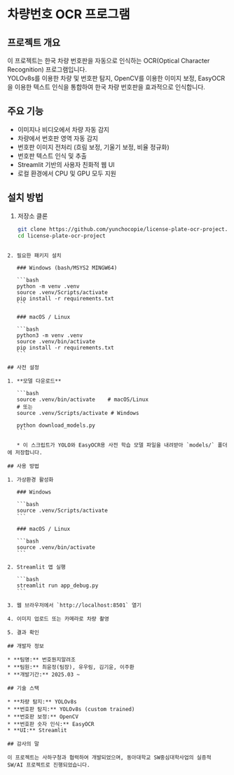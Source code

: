 # 차량번호 OCR 프로그램

## 프로젝트 개요
이 프로젝트는 한국 차량 번호판을 자동으로 인식하는 OCR(Optical Character Recognition) 프로그램입니다.  
YOLOv8s를 이용한 차량 및 번호판 탐지, OpenCV를 이용한 이미지 보정, EasyOCR을 이용한 텍스트 인식을 통합하여 한국 차량 번호판을 효과적으로 인식합니다.

## 주요 기능
- 이미지나 비디오에서 차량 자동 감지  
- 차량에서 번호판 영역 자동 감지  
- 번호판 이미지 전처리 (흐림 보정, 기울기 보정, 비율 정규화)  
- 번호판 텍스트 인식 및 추출  
- Streamlit 기반의 사용자 친화적 웹 UI  
- 로컬 환경에서 CPU 및 GPU 모두 지원  

## 설치 방법

1. 저장소 클론  
   ```bash
   git clone https://github.com/yunchocopie/license-plate-ocr-project.git
   cd license-plate-ocr-project
````

2. 필요한 패키지 설치

   ### Windows (bash/MSYS2 MINGW64)

   ```bash
   python -m venv .venv
   source .venv/Scripts/activate
   pip install -r requirements.txt
   ```

   ### macOS / Linux

   ```bash
   python3 -m venv .venv
   source .venv/bin/activate
   pip install -r requirements.txt
   ```

## 사전 설정

1. **모델 다운로드**

   ```bash
   source .venv/bin/activate    # macOS/Linux
   # 또는
   source .venv/Scripts/activate # Windows

   python download_models.py
   ```

   * 이 스크립트가 YOLO와 EasyOCR용 사전 학습 모델 파일을 내려받아 `models/` 폴더에 저장합니다.

## 사용 방법

1. 가상환경 활성화

   ### Windows

   ```bash
   source .venv/Scripts/activate
   ```

   ### macOS / Linux

   ```bash
   source .venv/bin/activate
   ```

2. Streamlit 앱 실행

   ```bash
   streamlit run app_debug.py
   ```

3. 웹 브라우저에서 `http://localhost:8501` 열기

4. 이미지 업로드 또는 카메라로 차량 촬영

5. 결과 확인

## 개발자 정보

* **팀명:** 번호뭔지알려조
* **팀원:** 최윤정(팀장), 유우림, 김기윤, 이주환
* **개발기간:** 2025.03 ~

## 기술 스택

* **차량 탐지:** YOLOv8s
* **번호판 탐지:** YOLOv8s (custom trained)
* **번호판 보정:** OpenCV
* **번호판 숫자 인식:** EasyOCR
* **UI:** Streamlit

## 감사의 말

이 프로젝트는 사하구청과 협력하여 개발되었으며, 동아대학교 SW중심대학사업의 실증적 SW/AI 프로젝트로 진행되었습니다.
